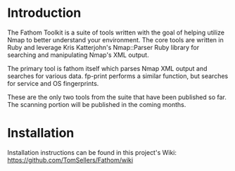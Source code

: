 # Introduction

The Fathom Toolkit is a suite of tools written with the goal of helping utilize 
Nmap to better understand your environment. The core tools are written in Ruby 
and leverage Kris Katterjohn's Nmap::Parser Ruby library for searching and 
manipulating Nmap's XML output. 

The primary tool is fathom itself which parses Nmap XML output and searches 
for various data.  fp-print performs a similar function, but searches for
service and OS fingerprints.

These are the only two tools from the suite that have been published so far.
The scanning portion will be published in the coming months.



# Installation

Installation instructions can be found in this project's Wiki: https://github.com/TomSellers/Fathom/wiki
